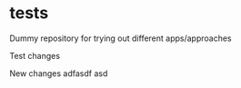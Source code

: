 # tests
Dummy repository for trying out different apps/approaches

Test changes

New changes
adfasdf
asd
